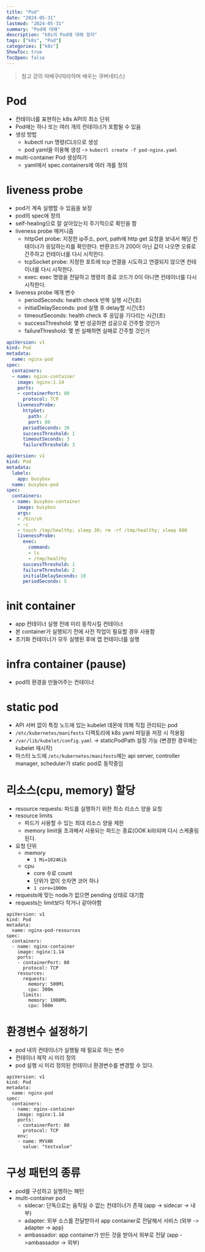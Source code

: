 ```yaml
---
title: "Pod"
date: "2024-05-31"
lastmod: "2024-05-31"
summary: "Pod에 대해"
description: "k8s의 Pod에 대해 정리"
tags: ["k8s", "Pod"]
categories: ["k8s"]
ShowToc: true
TocOpen: false
---
```


> 참고 강의
> 따배쿠(따라하며 배우는 쿠버네티스)

# Pod
- 컨테이너를 표현하는 k8s API의 최소 단위
- Pod에는 하나 또는 여러 개의 컨테이너가 포함될 수 있음
- 생성 방법
  - kubectl run 명령(CLI)으로 생성
  - pod yaml을 이용해 생성 -> `kubectl create -f pod-nginx.yaml`
- multi-container Pod 생성하기
  - yaml에서 spec.containers에 여러 개를 정의

# liveness probe
- pod가 계속 실행할 수 있음을 보장
- pod의 spec에 정의
- self-healing으로 잘 살아있는지 주기적으로 확인을 함
- liveness probe 매커니즘
  - httpGet probe: 지정한 ip주소, port, path에 http get 요청을 보내서 해당 컨테이너가 응답하는지를 확인한다. 반환코드가 200이 아닌 값이 나오면 오류로 간주하고 컨테이너를 다시 시작한다.
  - tcpSocket probe: 지정한 포트에 tcp 연결을 시도하고 연결되지 않으면 컨테이너를 다시 시작한다.
  - exec: exec 명령을 전달하고 명령의 종료 코드가 0이 아니면 컨테이너를 다시 시작한다.
- liveness probe 매개 변수
  - periodSeconds: health check 반복 실행 시간(초)
  - initialDelaySeconds: pod 실행 후 delay할 시간(초)
  - timeoutSeconds: health check 후 응답을 기다리는 시간(초)
  - successThreshold: 몇 번 성공하면 성공으로 간주할 것인가
  - failureThreshold: 몇 번 실패하면 실패로 간주할 것인가
```yaml
apiVersion: v1
kind: Pod
metadata:
  name: nginx-pod
spec:
  containers:
  - name: nginx-container
    image: nginx:1.14
    ports:
    - containerPort: 80
      protocol: TCP
    livenessProbe:
      httpGet:
        path: /
        port: 80
      periodSeconds: 30
      successThreshold: 1
      timeoutSeconds: 3
      failureThreshold: 3
```
```yaml
apiVersion: v1
kind: Pod
metadata:
  labels:
    app: busybox
  name: busybox-pod
spec:
  containers:
  - name: busybox-container
    image: busybox
    args:
    - /bin/sh
    - -c
    - touch /tmp/healthy; sleep 30; rm -rf /tmp/healthy; sleep 600
    livenessProbe:
      exec:
        command:
        - ls
        - /tmp/healthy
      successThreshold: 1
      failureThreshold: 2
      initialDelaySeconds: 10
      periodSeconds: 5
```

# init container
- app 컨테이너 실행 전에 미리 동작시킬 컨테이너
- 본 container가 실행되기 전에 사전 작업이 필요할 경우 사용함
- 초기화 컨테이너가 모두 실행된 후에 앱 컨테이너를 실행

# infra container (pause)
- pod의 환경을 만들어주는 컨테이너

# static pod
- API 서버 없이 특정 노드에 있는 kubelet 데몬에 의해 직접 관리되는 pod
- `/etc/kubernetes/manifests` 디렉토리에 k8s yaml 파일을 저장 시 적용됨
- `/var/lib/kubelet/config.yaml` -> staticPodPath 설정 가능 (변경한 경우에는 kubelet 재시작)
- 마스터 노드에 `/etc/kubernetes/manifests`에는 api server, controller manager, scheduler가 static pod로 동작중임

# 리소스(cpu, memory) 할당
- resource requests: 파드를 실행하기 위한 최소 리소스 양을 요청
- resource limits
  - 파드가 사용할 수 있는 최대 리소스 양을 제한
  - memory limit을 초과해서 사용되는 파드는 종료(OOK kill)되며 다시 스케줄링 된다.
- 요청 단위
  - memory
    - `1 Mi=1024Kib`
  - cpu
    - core 수로 count
    - 단위가 없이 숫자면 코어 하나
    - `1 core=1000m`
- requests에 맞는 node가 없으면 pending 상태로 대기함
- requests는 limit보다 작거나 같아야함
```
apiVersion: v1
kind: Pod
metadata:
  name: nginx-pod-resources
spec:
  containers:
  - name: nginx-container
    image: nginx:1.14
    ports:
    - containerPort: 80
      protocol: TCP
    resources:
      requests:
        memory: 500Mi
        cpu: 300m
      limits:
        memory: 1000Mi
        cpu: 500m
```

# 환경변수 설정하기
- pod 내의 컨테이너가 실행될 때 필요로 하는 변수
- 컨테이너 제작 시 미리 정의
- pod 실행 시 미리 정의된 컨테이너 환경변수를 변경할 수 있다.
```
apiVersion: v1
kind: Pod
metadata:
  name: nginx-pod
spec:
  containers:
  - name: nginx-container
    image: nginx:1.14
    ports:
    - containerPort: 80
      protocol: TCP
    env:
    - name: MYVAR
      value: "testvalue"
```

# 구성 패턴의 종류
- pod를 구성하고 실행하는 패턴
- multi-container pod
  - sidecar: 단독으로는 움직일 수 없는 컨테이너가 존재 (app -> sidecar -> 내부)
  - adapter: 외부 소스를 전달받아서 app container로 전달해서 서비스 (외부 -> adapter -> app)
  - ambassador: app container가 만든 것을 받아서 외부로 전달 (app ->ambassador ->  외부)
